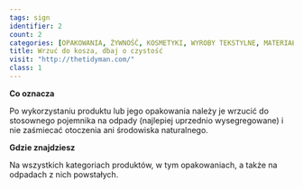 ```yaml
---
tags: sign
identifier: 2
count: 2
categories: [OPAKOWANIA, ŻYWNOŚĆ, KOSMETYKI, WYROBY TEKSTYLNE, MATERIAŁY BUDOWLANE, URZĄDZENIA ELEKTRYCZNE I ELEKTRONICZNE, ZABAWKI, ODPADY]
title: Wrzuć do kosza, dbaj o czystość
visit: "http://thetidyman.com/"
class: 1
---
```

**Co oznacza**

Po wykorzystaniu produktu lub jego opakowania należy je wrzucić do stosownego pojemnika na odpady (najlepiej uprzednio wysegregowane) i nie zaśmiecać otoczenia ani środowiska naturalnego.

**Gdzie znajdziesz**

Na wszystkich kategoriach produktów, w tym opakowaniach, a także na odpadach z nich powstałych.